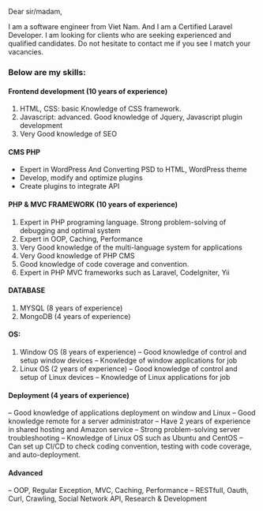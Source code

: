 Dear sir/madam,

I am a software engineer from Viet Nam. And I am a Certified Laravel Developer.
I am looking for clients who are seeking experienced and qualified candidates. Do not hesitate to contact me if you see I match your vacancies.

### Below are my skills:

#### Frontend development (10 years of experience)
1. HTML, CSS: basic Knowledge of CSS framework.
2. Javascript: advanced. Good knowledge of Jquery, Javascript plugin development
3. Very Good knowledge of SEO

#### CMS PHP
- Expert in WordPress And Converting PSD to HTML, WordPress theme
- Develop, modify and optimize plugins
- Create plugins to integrate API

#### PHP & MVC FRAMEWORK (10 years of experience)
1. Expert in PHP programing language. Strong problem-solving of debugging and optimal system
3. Expert in OOP, Caching, Performance
4. Very Good knowledge of the multi-language system for applications
5. Very Good knowledge of PHP CMS
6. Good knowledge of code coverage and convention.
7. Expert in PHP MVC frameworks such as Laravel, CodeIgniter, Yii

#### DATABASE
1. MYSQL (8 years of experience)
2. MongoDB (4 years of experience)
#### OS:
1. Window OS (8 years of experience)
– Good knowledge of control and setup window devices
– Knowledge of window applications for job
2. Linux OS (2 years of experience)
– Good knowledge of control and setup of Linux devices
– Knowledge of Linux applications for job

#### Deployment (4 years of experience)
– Good knowledge of applications deployment on window and Linux
– Good knowledge remote for a server administrator
– Have 2 years of experience in shared hosting and Amazon service
– Strong problem-solving server troubleshooting
– Knowledge of Linux OS such as Ubuntu and CentOS
– Can set up CI/CD to check coding convention, testing with code coverage, and auto-deployment.

#### Advanced
– OOP, Regular Exception, MVC, Caching, Performance
– RESTfull, Oauth, Curl, Crawling, Social Network API, Research & Development
